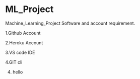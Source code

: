 # ML_Project
Machine_Learning_Project
Software and account requirement.

1.Github Account 

2.Heroku Account

3.VS code IDE

4.GIT cli

4. hello